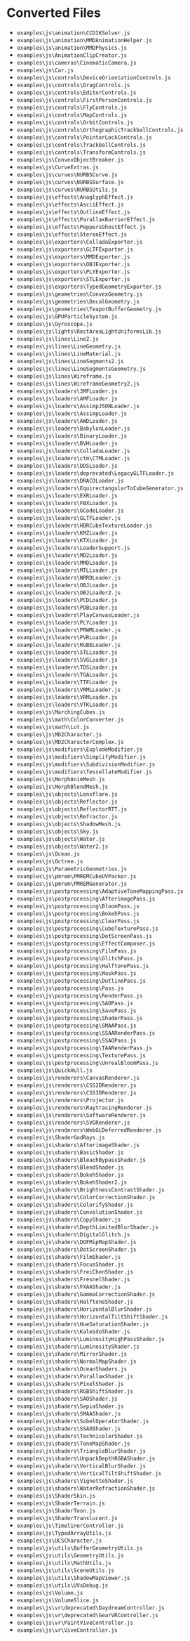 # Converted Files

 - `examples\js\animation\CCDIKSolver.js`
 - `examples\js\animation\MMDAnimationHelper.js`
 - `examples\js\animation\MMDPhysics.js`
 - `examples\js\AnimationClipCreator.js`
 - `examples\js\cameras\CinematicCamera.js`
 - `examples\js\Car.js`
 - `examples\js\controls\DeviceOrientationControls.js`
 - `examples\js\controls\DragControls.js`
 - `examples\js\controls\EditorControls.js`
 - `examples\js\controls\FirstPersonControls.js`
 - `examples\js\controls\FlyControls.js`
 - `examples\js\controls\MapControls.js`
 - `examples\js\controls\OrbitControls.js`
 - `examples\js\controls\OrthographicTrackballControls.js`
 - `examples\js\controls\PointerLockControls.js`
 - `examples\js\controls\TrackballControls.js`
 - `examples\js\controls\TransformControls.js`
 - `examples\js\ConvexObjectBreaker.js`
 - `examples\js\CurveExtras.js`
 - `examples\js\curves\NURBSCurve.js`
 - `examples\js\curves\NURBSSurface.js`
 - `examples\js\curves\NURBSUtils.js`
 - `examples\js\effects\AnaglyphEffect.js`
 - `examples\js\effects\AsciiEffect.js`
 - `examples\js\effects\OutlineEffect.js`
 - `examples\js\effects\ParallaxBarrierEffect.js`
 - `examples\js\effects\PeppersGhostEffect.js`
 - `examples\js\effects\StereoEffect.js`
 - `examples\js\exporters\ColladaExporter.js`
 - `examples\js\exporters\GLTFExporter.js`
 - `examples\js\exporters\MMDExporter.js`
 - `examples\js\exporters\OBJExporter.js`
 - `examples\js\exporters\PLYExporter.js`
 - `examples\js\exporters\STLExporter.js`
 - `examples\js\exporters\TypedGeometryExporter.js`
 - `examples\js\geometries\ConvexGeometry.js`
 - `examples\js\geometries\DecalGeometry.js`
 - `examples\js\geometries\TeapotBufferGeometry.js`
 - `examples\js\GPUParticleSystem.js`
 - `examples\js\Gyroscope.js`
 - `examples\js\lights\RectAreaLightUniformsLib.js`
 - `examples\js\lines\Line2.js`
 - `examples\js\lines\LineGeometry.js`
 - `examples\js\lines\LineMaterial.js`
 - `examples\js\lines\LineSegments2.js`
 - `examples\js\lines\LineSegmentsGeometry.js`
 - `examples\js\lines\Wireframe.js`
 - `examples\js\lines\WireframeGeometry2.js`
 - `examples\js\loaders\3MFLoader.js`
 - `examples\js\loaders\AMFLoader.js`
 - `examples\js\loaders\AssimpJSONLoader.js`
 - `examples\js\loaders\AssimpLoader.js`
 - `examples\js\loaders\AWDLoader.js`
 - `examples\js\loaders\BabylonLoader.js`
 - `examples\js\loaders\BinaryLoader.js`
 - `examples\js\loaders\BVHLoader.js`
 - `examples\js\loaders\ColladaLoader.js`
 - `examples\js\loaders\ctm\CTMLoader.js`
 - `examples\js\loaders\DDSLoader.js`
 - `examples\js\loaders\deprecated\LegacyGLTFLoader.js`
 - `examples\js\loaders\DRACOLoader.js`
 - `examples\js\loaders\EquirectangularToCubeGenerator.js`
 - `examples\js\loaders\EXRLoader.js`
 - `examples\js\loaders\FBXLoader.js`
 - `examples\js\loaders\GCodeLoader.js`
 - `examples\js\loaders\GLTFLoader.js`
 - `examples\js\loaders\HDRCubeTextureLoader.js`
 - `examples\js\loaders\KMZLoader.js`
 - `examples\js\loaders\KTXLoader.js`
 - `examples\js\loaders\LoaderSupport.js`
 - `examples\js\loaders\MD2Loader.js`
 - `examples\js\loaders\MMDLoader.js`
 - `examples\js\loaders\MTLLoader.js`
 - `examples\js\loaders\NRRDLoader.js`
 - `examples\js\loaders\OBJLoader.js`
 - `examples\js\loaders\OBJLoader2.js`
 - `examples\js\loaders\PCDLoader.js`
 - `examples\js\loaders\PDBLoader.js`
 - `examples\js\loaders\PlayCanvasLoader.js`
 - `examples\js\loaders\PLYLoader.js`
 - `examples\js\loaders\PRWMLoader.js`
 - `examples\js\loaders\PVRLoader.js`
 - `examples\js\loaders\RGBELoader.js`
 - `examples\js\loaders\STLLoader.js`
 - `examples\js\loaders\SVGLoader.js`
 - `examples\js\loaders\TDSLoader.js`
 - `examples\js\loaders\TGALoader.js`
 - `examples\js\loaders\TTFLoader.js`
 - `examples\js\loaders\VRMLLoader.js`
 - `examples\js\loaders\VRMLoader.js`
 - `examples\js\loaders\VTKLoader.js`
 - `examples\js\MarchingCubes.js`
 - `examples\js\math\ColorConverter.js`
 - `examples\js\math\Lut.js`
 - `examples\js\MD2Character.js`
 - `examples\js\MD2CharacterComplex.js`
 - `examples\js\modifiers\ExplodeModifier.js`
 - `examples\js\modifiers\SimplifyModifier.js`
 - `examples\js\modifiers\SubdivisionModifier.js`
 - `examples\js\modifiers\TessellateModifier.js`
 - `examples\js\MorphAnimMesh.js`
 - `examples\js\MorphBlendMesh.js`
 - `examples\js\objects\Lensflare.js`
 - `examples\js\objects\Reflector.js`
 - `examples\js\objects\ReflectorRTT.js`
 - `examples\js\objects\Refractor.js`
 - `examples\js\objects\ShadowMesh.js`
 - `examples\js\objects\Sky.js`
 - `examples\js\objects\Water.js`
 - `examples\js\objects\Water2.js`
 - `examples\js\Ocean.js`
 - `examples\js\Octree.js`
 - `examples\js\ParametricGeometries.js`
 - `examples\js\pmrem\PMREMCubeUVPacker.js`
 - `examples\js\pmrem\PMREMGenerator.js`
 - `examples\js\postprocessing\AdaptiveToneMappingPass.js`
 - `examples\js\postprocessing\AfterimagePass.js`
 - `examples\js\postprocessing\BloomPass.js`
 - `examples\js\postprocessing\BokehPass.js`
 - `examples\js\postprocessing\ClearPass.js`
 - `examples\js\postprocessing\CubeTexturePass.js`
 - `examples\js\postprocessing\DotScreenPass.js`
 - `examples\js\postprocessing\EffectComposer.js`
 - `examples\js\postprocessing\FilmPass.js`
 - `examples\js\postprocessing\GlitchPass.js`
 - `examples\js\postprocessing\HalftonePass.js`
 - `examples\js\postprocessing\MaskPass.js`
 - `examples\js\postprocessing\OutlinePass.js`
 - `examples\js\postprocessing\Pass.js`
 - `examples\js\postprocessing\RenderPass.js`
 - `examples\js\postprocessing\SAOPass.js`
 - `examples\js\postprocessing\SavePass.js`
 - `examples\js\postprocessing\ShaderPass.js`
 - `examples\js\postprocessing\SMAAPass.js`
 - `examples\js\postprocessing\SSAARenderPass.js`
 - `examples\js\postprocessing\SSAOPass.js`
 - `examples\js\postprocessing\TAARenderPass.js`
 - `examples\js\postprocessing\TexturePass.js`
 - `examples\js\postprocessing\UnrealBloomPass.js`
 - `examples\js\QuickHull.js`
 - `examples\js\renderers\CanvasRenderer.js`
 - `examples\js\renderers\CSS2DRenderer.js`
 - `examples\js\renderers\CSS3DRenderer.js`
 - `examples\js\renderers\Projector.js`
 - `examples\js\renderers\RaytracingRenderer.js`
 - `examples\js\renderers\SoftwareRenderer.js`
 - `examples\js\renderers\SVGRenderer.js`
 - `examples\js\renderers\WebGLDeferredRenderer.js`
 - `examples\js\ShaderGodRays.js`
 - `examples\js\shaders\AfterimageShader.js`
 - `examples\js\shaders\BasicShader.js`
 - `examples\js\shaders\BleachBypassShader.js`
 - `examples\js\shaders\BlendShader.js`
 - `examples\js\shaders\BokehShader.js`
 - `examples\js\shaders\BokehShader2.js`
 - `examples\js\shaders\BrightnessContrastShader.js`
 - `examples\js\shaders\ColorCorrectionShader.js`
 - `examples\js\shaders\ColorifyShader.js`
 - `examples\js\shaders\ConvolutionShader.js`
 - `examples\js\shaders\CopyShader.js`
 - `examples\js\shaders\DepthLimitedBlurShader.js`
 - `examples\js\shaders\DigitalGlitch.js`
 - `examples\js\shaders\DOFMipMapShader.js`
 - `examples\js\shaders\DotScreenShader.js`
 - `examples\js\shaders\FilmShader.js`
 - `examples\js\shaders\FocusShader.js`
 - `examples\js\shaders\FreiChenShader.js`
 - `examples\js\shaders\FresnelShader.js`
 - `examples\js\shaders\FXAAShader.js`
 - `examples\js\shaders\GammaCorrectionShader.js`
 - `examples\js\shaders\HalftoneShader.js`
 - `examples\js\shaders\HorizontalBlurShader.js`
 - `examples\js\shaders\HorizontalTiltShiftShader.js`
 - `examples\js\shaders\HueSaturationShader.js`
 - `examples\js\shaders\KaleidoShader.js`
 - `examples\js\shaders\LuminosityHighPassShader.js`
 - `examples\js\shaders\LuminosityShader.js`
 - `examples\js\shaders\MirrorShader.js`
 - `examples\js\shaders\NormalMapShader.js`
 - `examples\js\shaders\OceanShaders.js`
 - `examples\js\shaders\ParallaxShader.js`
 - `examples\js\shaders\PixelShader.js`
 - `examples\js\shaders\RGBShiftShader.js`
 - `examples\js\shaders\SAOShader.js`
 - `examples\js\shaders\SepiaShader.js`
 - `examples\js\shaders\SMAAShader.js`
 - `examples\js\shaders\SobelOperatorShader.js`
 - `examples\js\shaders\SSAOShader.js`
 - `examples\js\shaders\TechnicolorShader.js`
 - `examples\js\shaders\ToneMapShader.js`
 - `examples\js\shaders\TriangleBlurShader.js`
 - `examples\js\shaders\UnpackDepthRGBAShader.js`
 - `examples\js\shaders\VerticalBlurShader.js`
 - `examples\js\shaders\VerticalTiltShiftShader.js`
 - `examples\js\shaders\VignetteShader.js`
 - `examples\js\shaders\WaterRefractionShader.js`
 - `examples\js\ShaderSkin.js`
 - `examples\js\ShaderTerrain.js`
 - `examples\js\ShaderToon.js`
 - `examples\js\ShaderTranslucent.js`
 - `examples\js\TimelinerController.js`
 - `examples\js\TypedArrayUtils.js`
 - `examples\js\UCSCharacter.js`
 - `examples\js\utils\BufferGeometryUtils.js`
 - `examples\js\utils\GeometryUtils.js`
 - `examples\js\utils\MathUtils.js`
 - `examples\js\utils\SceneUtils.js`
 - `examples\js\utils\ShadowMapViewer.js`
 - `examples\js\utils\UVsDebug.js`
 - `examples\js\Volume.js`
 - `examples\js\VolumeSlice.js`
 - `examples\js\vr\deprecated\DaydreamController.js`
 - `examples\js\vr\deprecated\GearVRController.js`
 - `examples\js\vr\PaintViveController.js`
 - `examples\js\vr\ViveController.js`
